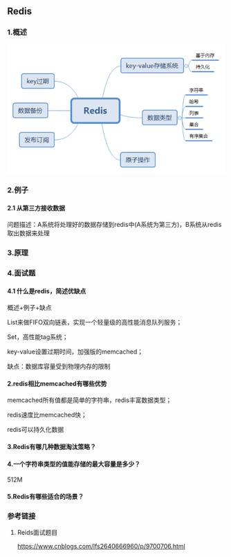 ## Redis

### 1.概述

![](Redis-概述.png)

### 2.例子

#### 2.1 从第三方接收数据

问题描述：A系统将处理好的数据存储到redis中(A系统为第三方)，B系统从redis取出数据来处理





### 3.原理





### 4.面试题

#### 4.1 什么是redis，简述优缺点

概述+例子+缺点

List来做FIFO双向链表，实现一个轻量级的高性能消息队列服务；

Set，高性能tag系统；

key-value设置过期时间，加强版的memcached；

缺点：数据库容量受到物理内存的限制

#### 2.redis相比memcached有哪些优势

memcached所有值都是简单的字符串，redis丰富数据类型；

redis速度比memcached快；

redis可以持久化数据

#### 3.Redis有哪几种数据淘汰策略？



#### 4.一个字符串类型的值能存储的最大容量是多少？

512M

#### 5.Redis有哪些适合的场景？





### 参考链接

1. Reids面试题目

   <https://www.cnblogs.com/lfs2640666960/p/9700706.html>

   